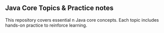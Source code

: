 ## Java Core Topics & Practice notes
This repository covers essential n Java core concepts.
Each topic includes hands-on practice to reinforce learning.
